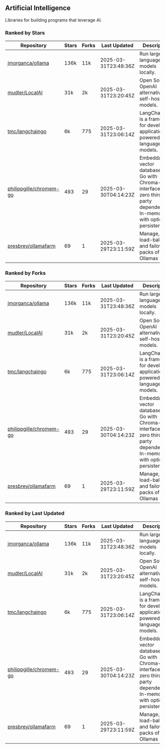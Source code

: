 ## Artificial Intelligence

Libraries for building programs that leverage AI.

### Ranked by Stars

| Repository | Stars | Forks | Last Updated | Description | 
|------------|-------|-------|--------------|-------------|
| [jmorganca/ollama](https://github.com/jmorganca/ollama) | 136k | 11k | 2025-03-31T23:48:36Z |  Run large language models locally. |
| [mudler/LocalAI](https://github.com/mudler/LocalAI) | 31k | 2k | 2025-03-31T23:20:45Z |  Open Source OpenAI alternative, self-host AI models. |
| [tmc/langchaingo](https://github.com/tmc/langchaingo) | 6k | 775 | 2025-03-31T23:06:14Z |  LangChainGo is a framework for developing applications powered by language models. |
| [philippgille/chromem-go](https://github.com/philippgille/chromem-go) | 493 | 29 | 2025-03-30T04:14:23Z |  Embeddable vector database for Go with Chroma-like interface and zero third-party dependencies. In-memory with optional persistence. |
| [presbrey/ollamafarm](https://github.com/presbrey/ollamafarm) | 69 | 1 | 2025-03-29T23:11:59Z |  Manage, load-balance, and failover packs of Ollamas |

### Ranked by Forks

| Repository | Stars | Forks | Last Updated | Description | 
|------------|-------|-------|--------------|-------------|
| [jmorganca/ollama](https://github.com/jmorganca/ollama) | 136k | 11k | 2025-03-31T23:48:36Z |  Run large language models locally. |
| [mudler/LocalAI](https://github.com/mudler/LocalAI) | 31k | 2k | 2025-03-31T23:20:45Z |  Open Source OpenAI alternative, self-host AI models. |
| [tmc/langchaingo](https://github.com/tmc/langchaingo) | 6k | 775 | 2025-03-31T23:06:14Z |  LangChainGo is a framework for developing applications powered by language models. |
| [philippgille/chromem-go](https://github.com/philippgille/chromem-go) | 493 | 29 | 2025-03-30T04:14:23Z |  Embeddable vector database for Go with Chroma-like interface and zero third-party dependencies. In-memory with optional persistence. |
| [presbrey/ollamafarm](https://github.com/presbrey/ollamafarm) | 69 | 1 | 2025-03-29T23:11:59Z |  Manage, load-balance, and failover packs of Ollamas |

### Ranked by Last Updated

| Repository | Stars | Forks | Last Updated | Description | 
|------------|-------|-------|--------------|-------------|
| [jmorganca/ollama](https://github.com/jmorganca/ollama) | 136k | 11k | 2025-03-31T23:48:36Z |  Run large language models locally. |
| [mudler/LocalAI](https://github.com/mudler/LocalAI) | 31k | 2k | 2025-03-31T23:20:45Z |  Open Source OpenAI alternative, self-host AI models. |
| [tmc/langchaingo](https://github.com/tmc/langchaingo) | 6k | 775 | 2025-03-31T23:06:14Z |  LangChainGo is a framework for developing applications powered by language models. |
| [philippgille/chromem-go](https://github.com/philippgille/chromem-go) | 493 | 29 | 2025-03-30T04:14:23Z |  Embeddable vector database for Go with Chroma-like interface and zero third-party dependencies. In-memory with optional persistence. |
| [presbrey/ollamafarm](https://github.com/presbrey/ollamafarm) | 69 | 1 | 2025-03-29T23:11:59Z |  Manage, load-balance, and failover packs of Ollamas |

